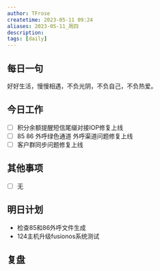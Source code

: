 ```yaml
---
author: TFrose
createtime: 2023-05-11 09:24
aliases: 2023-05-11_周四
description:
tags: [daily]
---
```


## 每日一句
好好生活，慢慢相遇，不负光阴，不负自己，不负热爱。

## 今日工作
- [ ] 积分余额提醒短信尾缀对接IOP修复上线
- [ ] 85 86 外呼绿色通道 外呼渠道问题修复上线
- [ ] 客户群同步问题修复上线

## 其他事项
- [ ] 无

## 明日计划
- 检查85和86外呼文件生成
- 124主机升级fusionos系统测试

## 复盘

